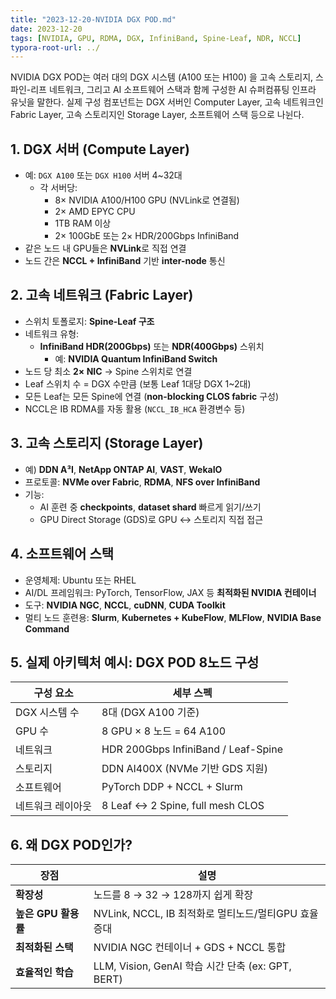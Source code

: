 ```yaml
---
title: "2023-12-20-NVIDIA DGX POD.md"
date: 2023-12-20
tags: [NVIDIA, GPU, RDMA, DGX, InfiniBand, Spine-Leaf, NDR, NCCL]
typora-root-url: ../
---
```


NVIDIA DGX POD는 여러 대의 DGX 시스템 (A100 또는 H100) 을 고속 스토리지, 스파인-리프 네트워크, 그리고 AI 소프트웨어 스택과 함께 구성한 AI 슈퍼컴퓨팅 인프라 유닛을 말한다.  실제 구성 컴포넌트는 DGX 서버인 Computer Layer, 고속 네트워크인 Fabric Layer, 고속 스토리지인 Storage Layer, 소프트웨어 스택 등으로 나뉜다. 



## 1. DGX 서버 (Compute Layer)

* 예: `DGX A100` 또는 `DGX H100` 서버 4~32대
  * 각 서버당:
    * 8× NVIDIA A100/H100 GPU (NVLink로 연결됨)
    * 2× AMD EPYC CPU
    * 1TB RAM 이상
    * 2× 100GbE 또는 2× HDR/200Gbps InfiniBand
* 같은 노드 내 GPU들은 **NVLink**로 직접 연결
* 노드 간은 **NCCL + InfiniBand** 기반 **inter-node** 통신



## 2. 고속 네트워크 (Fabric Layer)

* 스위치 토폴로지: **Spine-Leaf 구조**
* 네트워크 유형:
  - **InfiniBand HDR(200Gbps)** 또는 **NDR(400Gbps)** 스위치
    - 예: **NVIDIA Quantum InfiniBand Switch**
* 노드 당 최소 **2× NIC** → Spine 스위치로 연결
* Leaf 스위치 수 = DGX 수만큼 (보통 Leaf 1대당 DGX 1~2대)
* 모든 Leaf는 모든 Spine에 연결 (**non-blocking CLOS fabric** 구성)
* NCCL은 IB RDMA를 자동 활용 (`NCCL_IB_HCA` 환경변수 등)



## 3. 고속 스토리지 (Storage Layer)

* 예) **DDN A³I**, **NetApp ONTAP AI**, **VAST**, **WekaIO**
* 프로토콜: **NVMe over Fabric**, **RDMA**, **NFS over InfiniBand**
* 기능: 
  * AI 훈련 중 **checkpoints**, **dataset shard** 빠르게 읽기/쓰기
  * GPU Direct Storage (GDS)로 GPU ↔ 스토리지 직접 접근



## 4. 소프트웨어 스택

* 운영체제: Ubuntu 또는 RHEL
* AI/DL 프레임워크:  PyTorch, TensorFlow, JAX 등 **최적화된 NVIDIA 컨테이너**
* 도구: **NVIDIA NGC**, **NCCL**, **cuDNN**, **CUDA Toolkit**
* 멀티 노드 훈련용: **Slurm**, **Kubernetes + KubeFlow**, **MLFlow**, **NVIDIA Base Command**



## 5. 실제 아키텍처 예시: DGX POD 8노드 구성

| 구성 요소         | 세부 스펙                           |
| ----------------- | ----------------------------------- |
| DGX 시스템 수     | 8대 (DGX A100 기준)                 |
| GPU 수            | 8 GPU × 8 노드 = 64 A100            |
| 네트워크          | HDR 200Gbps InfiniBand / Leaf-Spine |
| 스토리지          | DDN AI400X (NVMe 기반 GDS 지원)     |
| 소프트웨어        | PyTorch DDP + NCCL + Slurm          |
| 네트워크 레이아웃 | 8 Leaf ↔ 2 Spine, full mesh CLOS    |



## 6. 왜 DGX POD인가?

| 장점                | 설명                                                 |
| ------------------- | ---------------------------------------------------- |
| **확장성**          | 노드를 8 → 32 → 128까지 쉽게 확장                    |
| **높은 GPU 활용률** | NVLink, NCCL, IB 최적화로 멀티노드/멀티GPU 효율 증대 |
| **최적화된 스택**   | NVIDIA NGC 컨테이너 + GDS + NCCL 통합                |
| **효율적인 학습**   | LLM, Vision, GenAI 학습 시간 단축 (ex: GPT, BERT)    |
